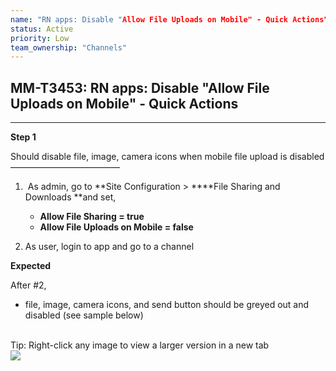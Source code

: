 ```yaml
---
name: "RN apps: Disable "Allow File Uploads on Mobile" - Quick Actions"
status: Active
priority: Low
team_ownership: "Channels"
---
```


## MM-T3453: RN apps: Disable "Allow File Uploads on Mobile" - Quick Actions

---

**Step 1**

Should disable file, image, camera icons when mobile file upload is disabled\
–––––––––––––––––––––––––

1.  As admin, go to **Site Configuration > ****File Sharing and Downloads **and set,

   - **Allow File Sharing = true**
   - **Allow File Uploads on Mobile = false**

2. As user, login to app and go to a channel

**Expected**

After #2,

- file, image, camera icons, and send button should be greyed out and disabled (see sample below)

\
Tip: Right-click any image to view a larger version in a new tab\
![](https://smartbear-tm4j-prod-us-west-2-attachment-rich-text.s3.us-west-2.amazonaws.com/embedded-f3277290f945470c4add5d21ef3dc7ca7b74388fc7152bfb6b99ae58c66a95a8-1604005446192-IMG_0304.PNG)

